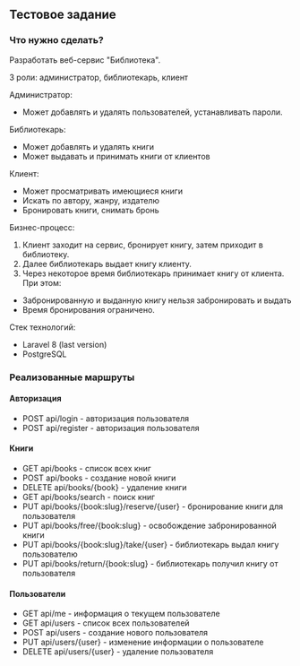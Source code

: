 ## Тестовое задание

### Что нужно сделать?

Разработать веб-сервис "Библиотека".

3 роли: администратор, библиотекарь, клиент

Администратор:
- Может добавлять и удалять пользователей, устанавливать пароли.

Библиотекарь:
- Может добавлять и удалять книги  
- Может выдавать и принимать книги от клиентов

Клиент:
- Может просматривать имеющиеся книги  
- Искать по автору, жанру, издателю  
- Бронировать книги, снимать бронь

Бизнес-процесс:
1. Клиент заходит на сервис, бронирует книгу, затем приходит в библиотеку.  
2. Далее библиотекарь выдает книгу клиенту.  
3. Через некоторое время библиотекарь принимает книгу от клиента.  
При этом:
- Забронированную и выданную книгу нельзя забронировать и выдать  
- Время бронирования ограничено.  


Стек технологий:  
- Laravel 8 (last version)  
- PostgreSQL  


### Реализованные маршруты

#### Авторизация

- POST api/login - авторизация пользователя
- POST api/register - авторизация пользователя

#### Книги

- GET api/books - список всех книг
- POST api/books - создание новой книги
- DELETE api/books/{book} - удаление книги
- GET api/books/search - поиск книг
- PUT api/books/{book:slug}/reserve/{user} - бронирование книги для пользователя
- PUT api/books/free/{book:slug} - освобождение забронированной книги
- PUT api/books/{book:slug}/take/{user} - библиотекарь выдал книгу пользователю
- PUT api/books/return/{book:slug} - библиотекарь получил книгу от пользователя

#### Пользователи

- GET api/me - информация о текущем пользователе
- GET api/users - список всех пользователей
- POST api/users - создание нового пользователя
- PUT api/users/{user} - изменение информации о пользователе
- DELETE api/users/{user} - удаление пользователя



